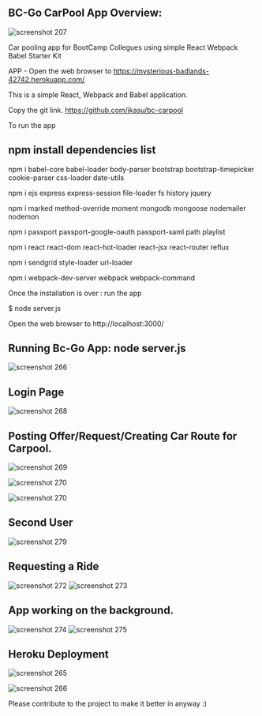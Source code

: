 

## BC-Go CarPool App Overview:

 

![screenshot 207](https://user-images.githubusercontent.com/36718564/43487070-79cb993c-94e3-11e8-826f-f98a0f5ba9d1.png)


Car pooling app for BootCamp Collegues using simple React Webpack Babel Starter Kit

APP - Open the web browser to https://mysterious-badlands-42742.herokuapp.com/

This is a simple React, Webpack and Babel application.

Copy the git link. 
https://github.com/jkasu/bc-carpool


To run the app
## npm install dependencies list

npm i babel-core babel-loader body-parser bootstrap bootstrap-timepicker cookie-parser css-loader date-utils 

npm i ejs express express-session file-loader fs history jquery

npm i marked method-override moment mongodb mongoose nodemailer nodemon 

npm i passport passport-google-oauth passport-saml path playlist 

npm i react react-dom react-hot-loader react-jsx react-router reflux

npm i sendgrid style-loader url-loader

npm i webpack-dev-server webpack webpack-command

Once the installation is over : 
run the app

$ node server.js

Open the web browser to http://localhost:3000/


## Running Bc-Go App: node server.js
![screenshot 266](https://user-images.githubusercontent.com/36718564/43487147-ba4f700a-94e3-11e8-8fc5-03d7a3debc40.png)

## Login Page
![screenshot 268](https://user-images.githubusercontent.com/36718564/43487195-ec8b5e26-94e3-11e8-9991-202088f5b993.png)

## Posting Offer/Request/Creating Car Route for Carpool.
![screenshot 269](https://user-images.githubusercontent.com/36718564/43487300-3e37fb30-94e4-11e8-97bb-a239e5ff3a1e.png)

![screenshot 270](https://user-images.githubusercontent.com/36718564/43487303-426816f4-94e4-11e8-96d7-5b3ad3739af4.png)


![screenshot 270](https://user-images.githubusercontent.com/36718564/43487375-6ff3bfa6-94e4-11e8-9526-a3662dc2918a.png)


## Second User
![screenshot 279](https://user-images.githubusercontent.com/36718564/43487346-5e06682a-94e4-11e8-8f72-6732b232b003.png)

## Requesting a Ride 

![screenshot 272](https://user-images.githubusercontent.com/36718564/43487395-83299406-94e4-11e8-92bd-dc3be64ab2e9.png)
![screenshot 273](https://user-images.githubusercontent.com/36718564/43487398-851d0edc-94e4-11e8-9fd4-247386bf9798.png)

## App working on the background.

![screenshot 274](https://user-images.githubusercontent.com/36718564/43487414-9250af14-94e4-11e8-80ab-f0ce2bf70c7a.png)
![screenshot 275](https://user-images.githubusercontent.com/36718564/43487415-93c9f7e2-94e4-11e8-8cac-6d8b5557e514.png)

## Heroku Deployment

![screenshot 265](https://user-images.githubusercontent.com/36718564/43487456-ab98ecd4-94e4-11e8-8616-c5d35475deae.png)


![screenshot 266](https://user-images.githubusercontent.com/36718564/43487461-b06b4d06-94e4-11e8-95ea-f84f492c9672.png)



Please contribute to the project to make it better in anyway :)
